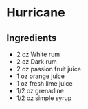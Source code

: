# Hurricane

## Ingredients

- 2 oz White rum
- 2 oz Dark rum
- 2 oz passion fruit juice
- 1 oz orange juice
- 1 oz fresh lime juice
- 1/2 oz grenadine
- 1/2 oz simple syrup
